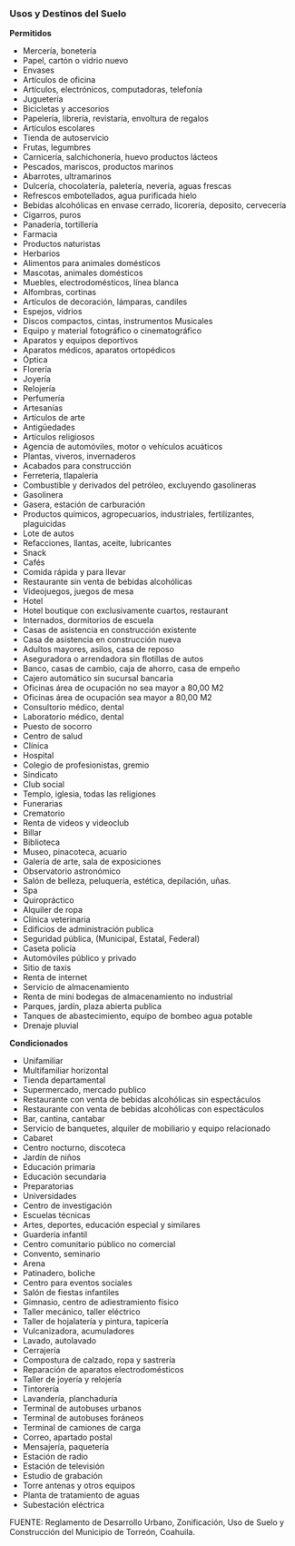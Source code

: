 ﻿
### Usos y Destinos del Suelo

**Permitidos**

* Mercería, bonetería
* Papel, cartón o vidrio nuevo
* Envases
* Artículos de oficina
* Artículos, electrónicos, computadoras, telefonía
* Juguetería
* Bicicletas y accesorios
* Papelería, librería, revistaría, envoltura de regalos
* Artículos escolares
* Tienda de autoservicio
* Frutas, legumbres
* Carnicería, salchichonería, huevo productos lácteos
* Pescados, mariscos, productos marinos
* Abarrotes, ultramarinos
* Dulcería, chocolatería, paletería, nevería, aguas frescas
* Refrescos embotellados, agua purificada hielo
* Bebidas alcohólicas en envase cerrado, licorería, deposito, cervecería
* Cigarros, puros
* Panadería, tortillería
* Farmacia
* Productos naturistas
* Herbarios
* Alimentos para animales domésticos
* Mascotas, animales domésticos
* Muebles, electrodomésticos, línea blanca
* Alfombras, cortinas
* Artículos de decoración, lámparas, candiles
* Espejos, vidrios
* Discos compactos, cintas, instrumentos Musicales
* Equipo y material fotográfico o cinematográfico
* Aparatos y equipos deportivos
* Aparatos médicos, aparatos ortopédicos
* Óptica
* Florería
* Joyería
* Relojería
* Perfumería
* Artesanías
* Artículos de arte
* Antigüedades
* Artículos religiosos
* Agencia de automóviles, motor o vehículos acuáticos
* Plantas, viveros, invernaderos
* Acabados para construcción
* Ferretería, tlapalería
* Combustible y derivados del petróleo, excluyendo gasolineras
* Gasolinera
* Gasera, estación de carburación
* Productos químicos, agropecuarios, industriales, fertilizantes, plaguicidas
* Lote de autos
* Refacciones, llantas, aceite, lubricantes
* Snack
* Cafés
* Comida rápida y para llevar
* Restaurante sin venta de bebidas alcohólicas
* Videojuegos, juegos de mesa
* Hotel
* Hotel boutique con exclusivamente cuartos, restaurant
* Internados, dormitorios de escuela
* Casas de asistencia en construcción existente
* Casa de asistencia en construcción nueva
* Adultos mayores, asilos, casa de reposo
* Aseguradora o arrendadora sin flotillas de autos
* Banco, casas de cambio, caja de ahorro, casa de empeño
* Cajero automático sin sucursal bancaria
* Oficinas área de ocupación no sea mayor a 80,00 M2
* Oficinas área de ocupación sea mayor a 80,00 M2
* Consultorio médico, dental
* Laboratorio médico, dental
* Puesto de socorro
* Centro de salud
* Clínica
* Hospital
* Colegio de profesionistas, gremio
* Sindicato
* Club social
* Templo, iglesia, todas las religiones
* Funerarias
* Crematorio
* Renta de videos y videoclub
* Billar
* Biblioteca
* Museo, pinacoteca, acuario
* Galería de arte, sala de exposiciones
* Observatorio astronómico
* Salón de belleza, peluquería, estética, depilación, uñas.
* Spa
* Quiropráctico
* Alquiler de ropa
* Clínica veterinaria
* Edificios de administración publica
* Seguridad pública, (Municipal, Estatal, Federal)
* Caseta policía
* Automóviles público y privado
* Sitio de taxis
* Renta de internet
* Servicio de almacenamiento
* Renta de mini bodegas de almacenamiento no industrial
* Parques, jardín, plaza abierta publica
* Tanques de abastecimiento, equipo de bombeo agua potable
* Drenaje pluvial

**Condicionados**

* Unifamiliar
* Multifamiliar horizontal
* Tienda departamental
* Supermercado, mercado publico
* Restaurante con venta de bebidas alcohólicas sin espectáculos
* Restaurante con venta de bebidas alcohólicas con espectáculos
* Bar, cantina, cantabar
* Servicio de banquetes, alquiler de mobiliario y equipo relacionado
* Cabaret
* Centro nocturno, discoteca
* Jardín de niños
* Educación primaria
* Educación secundaria
* Preparatorias
* Universidades
* Centro de investigación
* Escuelas técnicas
* Artes, deportes, educación especial y similares
* Guardería infantil
* Centro comunitario público no comercial
* Convento, seminario
* Arena
* Patinadero, boliche
* Centro para eventos sociales
* Salón de fiestas infantiles
* Gimnasio, centro de adiestramiento físico
* Taller mecánico, taller eléctrico
* Taller de hojalatería y pintura, tapicería
* Vulcanizadora, acumuladores
* Lavado, autolavado
* Cerrajería
* Compostura de calzado, ropa y sastrería
* Reparación de aparatos electrodomésticos
* Taller de joyería y relojería
* Tintorería
* Lavandería, planchaduría
* Terminal de autobuses urbanos
* Terminal de autobuses foráneos
* Terminal de camiones de carga
* Correo, apartado postal
* Mensajería, paquetería
* Estación de radio
* Estación de televisión
* Estudio de grabación
* Torre antenas y otros equipos
* Planta de tratamiento de aguas
* Subestación eléctrica

FUENTE: Reglamento de Desarrollo Urbano, Zonificación, Uso de Suelo y Construcción del Municipio de Torreón, Coahuila.
